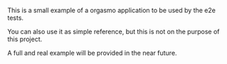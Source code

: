 This is a small example of a orgasmo application to be used by the e2e tests.

You can also use it as simple reference, but this is not on the purpose of this project.

A full and real example will be provided in the near future.

